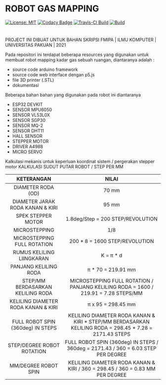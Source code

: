 ﻿# ROBOT GAS MAPPING
[![License: MIT](https://img.shields.io/badge/License-MIT-blue.svg)](https://github.com/anggiatm/ROBOT_GAS_MAPPING/blob/main/LICENSE)
[![Codacy Badge](https://app.codacy.com/project/badge/Grade/5eeefc5d0f9d430ba46fe51ec099c329)](https://www.codacy.com/gh/anggiatm/ROBOT_GAS_MAPPING/dashboard?utm_source=github.com&amp;utm_medium=referral&amp;utm_content=anggiatm/ROBOT_GAS_MAPPING&amp;utm_campaign=Badge_Grade)
[![Travis-CI Build](https://travis-ci.com/anggiatm/ROBOT_GAS_MAPPING.svg?branch=main)](https://travis-ci.com/anggiatm/ROBOT_GAS_MAPPING)
[![Build](https://github.com/anggiatm/ROBOT_GAS_MAPPING/actions/workflows/c-cpp.yml/badge.svg)](https://github.com/anggiatm/ROBOT_GAS_MAPPING/actions/workflows/c-cpp.yml)
#
PROJECT INI DIBUAT UNTUK BAHAN SKRIPSI
FMIPA | ILMU KOMPUTER | UNIVERSITAS PAKUAN | 2021

Pada repositori ini terdapat beberapa resources yang digunakan untuk membuat robot mapping kadar gas sebuah ruangan,
diantaranya adalah :
- source code arduino framework
- source code web interface dengan p5.js
- file 3D printer (.STL)
- dokumentasi

Beberapa bahan bahan yang digunakan pada robot ini diantaranya
- ESP32 DEVKIT
- SENSOR MPU6050
- SENSOR VL53L0X
- SENSOR SGP30
- SENSOR MQ-2
- SENSOR DHT11
- HALL SENSOR
- STEPPER MOTOR
- DRIVER A4988
- MICRO SERVO

Kalkulasi mekanis untuk keperluan koordinat sistem / pergerakan stepper motor
KALKULASI SUDUT PUTAR ROBOT / STEP PER MM

| KETERANGAN                          | NILAI                                         |
| :---:                               | :-:                                           |
| DIAMETER RODA (OD)                  | 70 mm                                          |
| DIAMETER JARAK RODA KANAN & KIRI    | 95 mm                                           |
| SPEK STEPPER MOTOR                  | 1.8deg/Step = 200 STEP/REVOLUTION         | 
| MICROSTEPPING                       | 1/8                                           |
| MICROSTEPPING FULL ROTATION         | 200 * 8 = 1600 STEP/REVOLUTION             |
| RUMUS KELILING LIINGKARAN           | K = π * d                                     |
| PANJANG KELILING RODA               | π * 70 = 219.91 mm |
| STEP/MM BERDASARKAN KELILING RODA   | MICROSTEPPING FULL ROTATION / PANJANG KELILING RODA  = 1600 / 219.91   = 7.28 STEPS/MM     |
| KELILING DIAMETER RODA KANAN & KIRI | π x 95 = 298.45 mm | 
| FULL ROBOT SPIN (360deg) IN STEPS   | KELILING DIAMETER RODA KANAN & KIRI * STEP/MM BERDASARKAN KELILING RODA = 298.45 * 7.28 = 2171.43 STEPS | 
| STEP/DEGREE ROBOT ROTATION         | FULL ROBOT SPIN (360deg) IN STEPS / 360deg = 2171.43 / 360 = 6.03 STEP PER DEGREE | 
| MM/DEGREE ROBOT SPIN               | KELILING DIAMETER RODA KANAN & KIRI / 360 = 298.45 / 360 = 0.83 MM PER DEGREE | 


